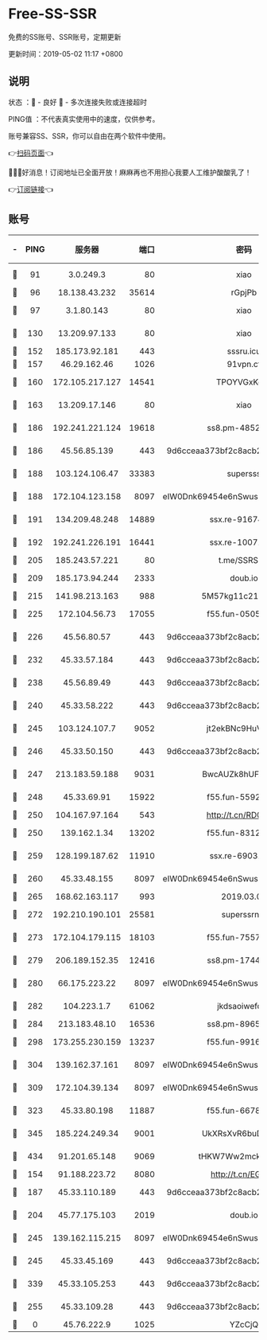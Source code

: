 # Free-SS-SSR

免费的SS账号、SSR账号，定期更新

更新时间：2019-05-02 11:17 +0800

## 说明

状态     ：🙂 - 良好 🙁 - 多次连接失败或连接超时

PING值   ：不代表真实使用中的速度，仅供参考。

账号兼容SS、SSR，你可以自由在两个软件中使用。

👉[扫码页面](https://liesauer.github.io/Free-SS-SSR/)👈

🎉🎉🎉好消息！订阅地址已全面开放！麻麻再也不用担心我要人工维护酸酸乳了！

👉[订阅链接](https://www.liesauer.net/yogurt/subscribe?ACCESS_TOKEN=DAYxR3mMaZAsaqUb)👈

## 账号

|-|PING|服务器|端口|密码|加密方式|区域|
|:----:|:----:|:-----:|-----:|:----:|:----:|:----:|
|🙂|91|3.0.249.3|80|xiao|aes-128-ctr|SG|
|🙂|96|18.138.43.232|35614|rGpjPb|rc4-md5|SG|
|🙂|97|3.1.80.143|80|xiao|aes-128-ctr|SG|
|🙂|130|13.209.97.133|80|xiao|aes-128-ctr|KR|
|🙂|152|185.173.92.181|443|sssru.icu|rc4-md5|RU|
|🙂|157|46.29.162.46|1026|91vpn.cf|rc4-md5|RU|
|🙂|160|172.105.217.127|14541|TPOYVGxKglpi|aes-256-cfb|JP|
|🙂|163|13.209.17.146|80|xiao|aes-128-ctr|KR|
|🙂|186|192.241.221.124|19618|ss8.pm-48528266|aes-256-cfb|US|
|🙂|186|45.56.85.139|443|9d6cceaa373bf2c8acb22e60b6a58be6|aes-256-cfb|US|
|🙂|188|103.124.106.47|33383|supersss|aes-256-cfb|US|
|🙂|188|172.104.123.158|8097|eIW0Dnk69454e6nSwuspv9DmS201tQ0D|aes-256-cfb|JP|
|🙂|191|134.209.48.248|14889|ssx.re-91674483|aes-256-cfb|US|
|🙂|192|192.241.226.191|16441|ssx.re-10071101|aes-256-cfb|US|
|🙂|205|185.243.57.221|80|t.me/SSRSUB|rc4-md5|US|
|🙂|209|185.173.94.244|2333|doub.io|aes-128-ctr|RU|
|🙂|215|141.98.213.163|988|5M57kg11c214qDmK|chacha20|KR|
|🙂|225|172.104.56.73|17055|f55.fun-05056221|aes-256-cfb|SG|
|🙂|226|45.56.80.57|443|9d6cceaa373bf2c8acb22e60b6a58be6|aes-256-cfb|US|
|🙂|232|45.33.57.184|443|9d6cceaa373bf2c8acb22e60b6a58be6|aes-256-cfb|US|
|🙂|238|45.56.89.49|443|9d6cceaa373bf2c8acb22e60b6a58be6|aes-256-cfb|US|
|🙂|240|45.33.58.222|443|9d6cceaa373bf2c8acb22e60b6a58be6|aes-256-cfb|US|
|🙂|245|103.124.107.7|9052|jt2ekBNc9HuVtm2a|aes-256-cfb|US|
|🙂|246|45.33.50.150|443|9d6cceaa373bf2c8acb22e60b6a58be6|aes-256-cfb|US|
|🙂|247|213.183.59.188|9031|BwcAUZk8hUFAkDGN|aes-256-cfb|NL|
|🙂|248|45.33.69.91|15922|f55.fun-55922817|aes-256-cfb|US|
|🙂|250|104.167.97.164|543|http://t.cn/RD0D7sx|rc4-md5|CA|
|🙂|250|139.162.1.34|13202|f55.fun-83127427|aes-256-cfb|SG|
|🙂|259|128.199.187.62|11910|ssx.re-69031695|aes-256-cfb|SG|
|🙂|260|45.33.48.155|8097|eIW0Dnk69454e6nSwuspv9DmS201tQ0D|aes-256-cfb|US|
|🙂|265|168.62.163.117|993|2019.03.07|rc4-md5|US|
|🙂|272|192.210.190.101|25581|superssrnet|aes-256-cfb|US|
|🙂|273|172.104.179.115|18103|f55.fun-75573208|aes-256-cfb|SG|
|🙂|279|206.189.152.35|12416|ss8.pm-17446857|aes-256-cfb|SG|
|🙂|280|66.175.223.22|8097|eIW0Dnk69454e6nSwuspv9DmS201tQ0D|aes-256-cfb|US|
|🙂|282|104.223.1.7|61062|jkdsaoiwefdsa|aes-256-cfb|US|
|🙂|284|213.183.48.10|16536|ss8.pm-89653411|rc4-md5|RU|
|🙂|298|173.255.230.159|13237|f55.fun-99168886|aes-256-cfb|US|
|🙂|304|139.162.37.161|8097|eIW0Dnk69454e6nSwuspv9DmS201tQ0D|aes-256-cfb|SG|
|🙂|309|172.104.39.134|8097|eIW0Dnk69454e6nSwuspv9DmS201tQ0D|aes-256-cfb|SG|
|🙂|323|45.33.80.198|11887|f55.fun-66780076|aes-256-cfb|US|
|🙂|345|185.224.249.34|9001|UkXRsXvR6buDMG2Y|aes-256-cfb|RU|
|🙂|434|91.201.65.148|9069|tHKW7Ww2mck9CHQG|aes-256-cfb|IT|
|🙂|154|91.188.223.72|8080|http://t.cn/EGJIyrl|rc4-md5|RU|
|🙂|187|45.33.110.189|443|9d6cceaa373bf2c8acb22e60b6a58be6|aes-256-cfb|US|
|🙂|204|45.77.175.103|2019|doub.io|aes-128-ctr|SG|
|🙂|245|139.162.115.215|8097|eIW0Dnk69454e6nSwuspv9DmS201tQ0D|aes-256-cfb|JP|
|🙂|245|45.33.45.169|443|9d6cceaa373bf2c8acb22e60b6a58be6|aes-256-cfb|US|
|🙂|339|45.33.105.253|443|9d6cceaa373bf2c8acb22e60b6a58be6|aes-256-cfb|US|
|🙁|255|45.33.109.28|443|9d6cceaa373bf2c8acb22e60b6a58be6|aes-256-cfb|US|
|🙁|0|45.76.222.9|1025|YZcCjQ|rc4-md5|JP|
